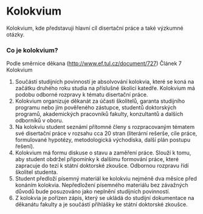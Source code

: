 # Kolokvium
Kolokvium, kde představuji hlavní cíl disertační práce a také výzkumné otázky.





### Co je kolokvium?
Podle směrnice děkana (http://www.ef.tul.cz/document/727)
Článek 7
Kolokvium
1. Součástí studijních povinností je absolvování kolokvia, které se koná na začátku druhého roku
studia na příslušné školicí katedře. Kolokvium má podobu odborné rozpravy k tématu disertační
práce.
2. Kolokvium organizuje děkanát za účasti školitelů, garanta studijního programu nebo jím
pověřeného zástupce, studentů doktorských programů, akademických pracovníků fakulty,
konzultantů a dalších odborníků v oboru.
3. Na kolokviu student seznámí přítomné členy s rozpracovaným tématem své disertační práce
v rozsahu cca 20 stran (literární rešerše, cíle práce, formulované hypotézy, metodologická
východiska, další plán postupu řešení).
4. Kolokvium má formu diskuse o stavu a zaměření práce. Slouží k tomu, aby student obdržel
připomínky k dalšímu formování práce, které zapracuje do tezí k státní doktorské zkoušce.
Odbornou rozpravu řídí školitel studenta.
5. Student předloží písemný materiál ke kolokviu nejméně dva měsíce před konáním kolokvia.
Nepředložení písemného materiálu bez závažných důvodů bude posuzováno jako neplnění
studijních povinností.
6. Z kolokvia je pořízen zápis, který se ukládá do studijní dokumentace na děkanátu fakulty a je
součástí přihlášky ke státní doktorské zkoušce.
